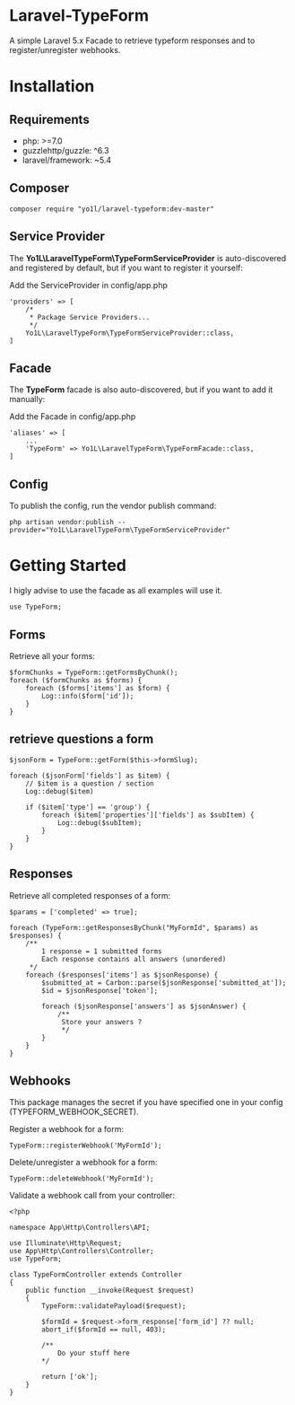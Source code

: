 # Laravel-TypeForm
A simple Laravel 5.x Facade to retrieve typeform responses and to register/unregister webhooks.

# Installation

## Requirements
 *  php: >=7.0
 *  guzzlehttp/guzzle: ^6.3
 *  laravel/framework: ~5.4

## Composer
```
composer require "yo1l/laravel-typeform:dev-master"
```

## Service Provider
The **Yo1L\LaravelTypeForm\TypeFormServiceProvider** is auto-discovered and registered by default, but if you want to register it yourself:

Add the ServiceProvider in config/app.php

```
'providers' => [
    /*
     * Package Service Providers...
     */
    Yo1L\LaravelTypeForm\TypeFormServiceProvider::class,
]
```

## Facade
The **TypeForm** facade is also auto-discovered, but if you want to add it manually:

Add the Facade in config/app.php

```
'aliases' => [
    ...
    'TypeForm' => Yo1L\LaravelTypeForm\TypeFormFacade::class,
]
```
## Config
To publish the config, run the vendor publish command:

```
php artisan vendor:publish --provider="Yo1L\LaravelTypeForm\TypeFormServiceProvider"
```

# Getting Started

I higly advise to use the facade as all examples will use it.
```
use TypeForm;
```

## Forms

Retrieve all your forms:
```
$formChunks = TypeForm::getFormsByChunk();
foreach ($formChunks as $forms) {
    foreach ($forms['items'] as $form) {
        Log::info($form['id']);
    }
}
```

## retrieve questions a form

```
$jsonForm = TypeForm::getForm($this->formSlug);

foreach ($jsonForm['fields'] as $item) {
    // $item is a question / section
    Log::debug($item)

    if ($item['type'] == 'group') {
        foreach ($item['properties']['fields'] as $subItem) {
            Log::debug($subItem);
        }
    }
}
```

## Responses

Retrieve all completed responses of a form:
```
$params = ['completed' => true];

foreach (TypeForm::getResponsesByChunk("MyFormId", $params) as $responses) {
    /**
        1 response = 1 submitted forms
        Each response contains all answers (unordered)
     */
    foreach ($responses['items'] as $jsonResponse) {
        $submitted_at = Carbon::parse($jsonResponse['submitted_at']);
        $id = $jsonResponse['token'];

        foreach ($jsonResponse['answers'] as $jsonAnswer) {
            /**
             Store your answers ?
             */
        }
    }
}
```


## Webhooks
This package manages the secret if you have specified one in your config (TYPEFORM_WEBHOOK_SECRET).

Register a webhook for a form:
```
TypeForm::registerWebhook('MyFormId');
```

Delete/unregister a webhook for a form:
```
TypeForm::deleteWebhook('MyFormId');
```

Validate a webhook call from your controller:
```
<?php

namespace App\Http\Controllers\API;

use Illuminate\Http\Request;
use App\Http\Controllers\Controller;
use TypeForm;

class TypeFormController extends Controller
{
    public function __invoke(Request $request)
    {
        TypeForm::validatePayload($request);
        
        $formId = $request->form_response['form_id'] ?? null;
        abort_if($formId == null, 403);

        /**
            Do your stuff here
        */

        return ['ok'];
    }
}
```
